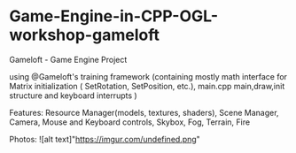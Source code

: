 # Game-Engine-in-CPP-OGL-workshop-gameloft
Gameloft - Game Engine Project

using @Gameloft's training framework (containing mostly math interface for Matrix initialization ( SetRotation, SetPosition, etc.), main.cpp main,draw,init structure and keyboard interrupts )

Features: Resource Manager(models, textures, shaders), Scene Manager, Camera, Mouse and Keyboard controls, Skybox, Fog, Terrain, Fire

Photos:
![alt text]"https://imgur.com/undefined.png"
